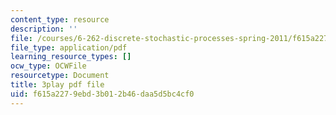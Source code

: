 ```yaml
---
content_type: resource
description: ''
file: /courses/6-262-discrete-stochastic-processes-spring-2011/f615a2279ebd3b012b46daa5d5bc4cf0_7CYXy9J4Aao.pdf
file_type: application/pdf
learning_resource_types: []
ocw_type: OCWFile
resourcetype: Document
title: 3play pdf file
uid: f615a227-9ebd-3b01-2b46-daa5d5bc4cf0
---
```

